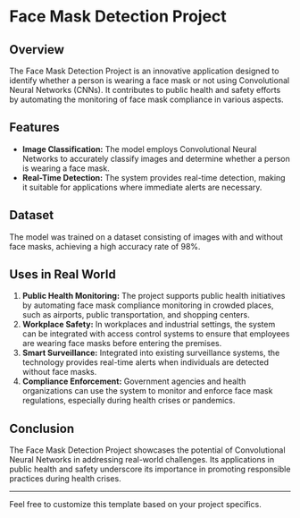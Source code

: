 


# Face Mask Detection Project

## Overview

The Face Mask Detection Project is an innovative application designed to identify whether a person is wearing a face mask or not using Convolutional Neural Networks (CNNs). It contributes to public health and safety efforts by automating the monitoring of face mask compliance in various aspects.

## Features

- **Image Classification:** The model employs Convolutional Neural Networks to accurately classify images and determine whether a person is wearing a face mask.
- **Real-Time Detection:** The system provides real-time detection, making it suitable for applications where immediate alerts are necessary.

## Dataset

The model was trained on a dataset consisting of images with and without face masks, achieving a high accuracy rate of 98%.

## Uses in Real World

1. **Public Health Monitoring:** The project supports public health initiatives by automating face mask compliance monitoring in crowded places, such as airports, public transportation, and shopping centers.
2. **Workplace Safety:** In workplaces and industrial settings, the system can be integrated with access control systems to ensure that employees are wearing face masks before entering the premises.
3. **Smart Surveillance:** Integrated into existing surveillance systems, the technology provides real-time alerts when individuals are detected without face masks.
4. **Compliance Enforcement:** Government agencies and health organizations can use the system to monitor and enforce face mask regulations, especially during health crises or pandemics.

## Conclusion

The Face Mask Detection Project showcases the potential of Convolutional Neural Networks in addressing real-world challenges. Its applications in public health and safety underscore its importance in promoting responsible practices during health crises.

---

Feel free to customize this template based on your project specifics.
